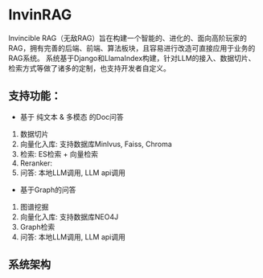 # InvinRAG

Invincible RAG（无敌RAG）旨在构建一个智能的、进化的、面向高阶玩家的RAG，拥有完善的后端、前端、算法板块，且容易进行改造可直接应用于业务的RAG系统。 系统基于Django和LlamaIndex构建，针对LLM的接入、数据切片、检索方式等做了诸多的定制，也支持开发者自定义。

## 支持功能：

- 基于 纯文本 & 多模态 的Doc问答
1. 数据切片
2. 向量化入库: 支持数据库Minlvus, Faiss, Chroma
3. 检索: ES检索 + 向量检索
4. Reranker: 
5. 问答: 本地LLM调用, LLM api调用

- 基于Graph的问答
1. 图谱挖掘
2. 向量化入库: 支持数据库NEO4J
3. Graph检索
4. 问答: 本地LLM调用, LLM api调用

## 系统架构


